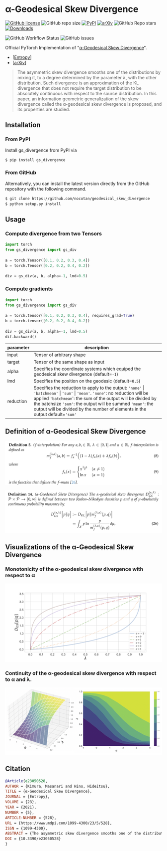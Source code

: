 # α-Geodesical Skew Divergence

[![GitHub license](https://img.shields.io/github/license/nocotan/geodesical_skew_divergence)](https://github.com/nocotan/geodesical_skew_divergence/blob/main/LICENSE)
![GitHub repo size](https://img.shields.io/github/repo-size/nocotan/geodesical_skew_divergence)
[![PyPI](https://img.shields.io/pypi/v/gs-divergence)](https://pypi.org/project/gs-divergence/)
[![arXiv](http://img.shields.io/badge/math.IT-arXiv%3A2103.17060-B31B1B.svg)](https://arxiv.org/abs/2103.17060)
![GitHub Repo stars](https://img.shields.io/github/stars/nocotan/geodesical_skew_divergence?style=social)
[![Downloads](https://pepy.tech/badge/gs-divergence)](https://pepy.tech/project/gs-divergence)

![GitHub Workflow Status](https://img.shields.io/github/workflow/status/nocotan/geodesical_skew_divergence/Run%20Python%20Tests)
![GitHub issues](https://img.shields.io/github/issues/nocotan/geodesical_skew_divergence)


Official PyTorch Implementation of "[α-Geodesical Skew Divergence](https://arxiv.org/abs/2103.17060)".

- [[Entropy](https://www.mdpi.com/1099-4300/23/5/528)]
- [[arXiv](https://arxiv.org/abs/2103.17060)]

> The asymmetric skew divergence smooths one of the distributions by mixing it, to a degree determined by the parameter λ, with the other distribution. Such divergence is an approximation of the KL divergence that does not require the target distribution to be absolutely continuous with respect to the source distribution. In this paper, an information geometric generalization of  the skew divergence called the  α-geodesical skew divergence is proposed, and its properties are studied.

## Installation

### From PyPI

Install gs_divergence from PyPI via

```bash
$ pip install gs_divergence
```

### From GitHub

Alternatively, you can install the latest version directly from the GitHub repository with the following command.

```bash
$ git clone https://github.com/nocotan/geodesical_skew_divergence
$ python setup.py install
```

## Usage

### Compute divergence from two Tensors

```python
import torch
from gs_divergence import gs_div

a = torch.Tensor([0.1, 0.2, 0.3, 0.4])
b = torch.Tensor([0.2, 0.2, 0.4, 0.2])

div = gs_div(a, b, alpha=-1, lmd=0.5)
```

### Compute gradients

```python
import torch
from gs_divergence import gs_div

a = torch.tensor([0.1, 0.2, 0.3, 0.4], requires_grad=True)
b = torch.tensor([0.2, 0.2, 0.4, 0.2])

div = gs_div(a, b, alpha=-1, lmd=0.5)
dif.backward()
```

| parameter | description                                                                                                                                                                                                                                                                                                                                                                                                                              |
|-----------|------------------------------------------------------------------------------------------------------------------------------------------------------------------------------------------------------------------------------------------------------------------------------------------------------------------------------------------------------------------------------------------------------------------------------------------|
| input     | Tensor of arbitrary shape                                                                                                                                                                                                                                                                                                                                                                                                                |
| target    | Tensor of the same shape as input                                                                                                                                                                                                                                                                                                                                                                                                        |
| alpha     | Specifies the coordinate systems which equiped the geodesical skew divergence (default=``-1``)                                                                                                                                                                                                                                                                                                                                               |
| lmd       | Specifies the position on the geodesic (default=``0.5``)                                                                                                                                                                                                                                                                                                                                                                                     |
| reduction | Specifies the reduction to apply to the output:             ``'none'`` \| ``'batchmean'`` \| ``'sum'`` \| ``'mean'``.             ``'none'``: no reduction will be applied             ``'batchmean``': the sum of the output will be divided by the batchsize             ``'sum'``: the output will be summed             ``'mean'``: the output will be divided by the number of elements in the output             default=``'sum'`` |


## Definition of α-Geodesical Skew Divergence

![](./assets/def_interpolation.png)

![](./assets/def_gs_divergence.png)



## Visualizations of the α-Geodesical Skew Divergence

### Monotonicity of the α-geodesical skew divergence with respect to α

![](./assets/gs_divergence.png)

### Continuity of the α-geodesical skew divergence with respect to α and λ.

![](./assets/gs_divergence_surface.png)

## Citation

```bibtex
@Article{e23050528,
AUTHOR = {Kimura, Masanari and Hino, Hideitsu},
TITLE = {α-Geodesical Skew Divergence},
JOURNAL = {Entropy},
VOLUME = {23},
YEAR = {2021},
NUMBER = {5},
ARTICLE-NUMBER = {528},
URL = {https://www.mdpi.com/1099-4300/23/5/528},
ISSN = {1099-4300},
ABSTRACT = {The asymmetric skew divergence smooths one of the distributions by mixing it, to a degree determined by the parameter λ, with the other distribution. Such divergence is an approximation of the KL divergence that does not require the target distribution to be absolutely continuous with respect to the source distribution. In this paper, an information geometric generalization of the skew divergence called the α-geodesical skew divergence is proposed, and its properties are studied.},
DOI = {10.3390/e23050528}
}
```
